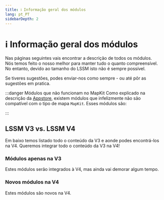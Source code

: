 ```yaml
---
title: ℹ️ Informação geral dos módulos
lang: pt_PT
sidebarDepth: 2
---
```


# ℹ️ Informação geral dos módulos

Nas páginas seguintes vais encontrar a descrição de todos os módulos. Nós temos feito o nosso melhor para manter tudo o quanto compreensível. No entanto, devido ao tamanho do LSSM isto não é sempre possível.

Se tiveres sugestões, podes enviar-nos como sempre - ou até pôr as sugestões em pratica.

:::danger Módulos que não funcionam no MapKit
Como explicado na descrição da [Appstore][docs.appstore], existem módulos que infelizmente não são compatível com o tipo de mapa `MapKit`. Esses módulos são:

<mapkit-modules settings-text="E estas configurações:"/>
:::

## LSSM V3 vs. LSSM V4

Em baixo temos listado todo o conteúdo da V3 e aonde podes encontrá-los na V4. Queremos integrar todo o conteúdo da V3 na V4!

<v3-v4-comparison-integrated/>

### Módulos apenas na V3

Estes módulos serão integrados à V4, mas ainda vai demorar algum tempo.

<v3-v4-comparison-v3only/>

### Novos módulos na V4

Estes módulos são novos na V4.

<v3-v4-comparison-new/>

<!-- ==START_FOOTER== Do NOT edit anything below this line! Any edits will be removed as content is auto generated! -->
[lssm.status]: https://status.lss-manager.de/
[lssm.discord]: https://discord.gg/RcTNjpB
[lssm.userscript]: https://v4.lss-manager.de/lssm-v4.user.js
[lssm.donations]: https://donate.lss-manager.de/
[docs]: https://docs.lss-manager.de/
[docs.home]: /en_US/
[docs.apps]: /en_US/apps.md
[docs.appstore]: /en_US/appstore.md
[docs.bugs]: /en_US/bugs.md
[docs.error_report]: /en_US/error_report.md
[docs.faq]: /en_US/faq.md
[docs.metadata]: /en_US/metadata.md
[docs.other]: /en_US/other.md
[docs.settings]: /en_US/settings.md
[docs.suggestions]: /en_US/suggestions.md
[docs.support]: /en_US/support.md
[games.self]: https://missionchief.com
[tampermonkey]: https://tampermonkey.net/
[github]: https://github.com/LSS-Manager/LSSM-V.4
[github.issues]: https://github.com/LSS-Manager/LSSM-V.4/issues
[github.issues.open]: https://github.com/LSS-Manager/LSSM-V.4/issues?q=is%3Aissue+is%3Aopen+label%3Abug